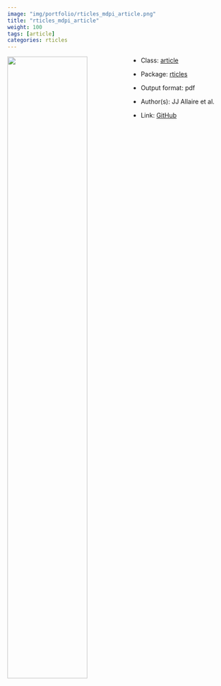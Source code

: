 ```yaml
---
image: "img/portfolio/rticles_mdpi_article.png"
title: "rticles_mdpi_article"
weight: 100
tags: [article]
categories: rticles
---
```




<!--more-->

<img class = "jf-image-shadow" src="../../img/portfolio/rticles_mdpi_article.png" style="display: block; margin: auto;" width="60%"  align="left">

- Class: [article](../../tags/article)
- Package: [rticles](rticles)
- Output format: pdf

- Author(s): JJ Allaire et al.
- Link: [GitHub](https://github.com/rstudio/rticles)


